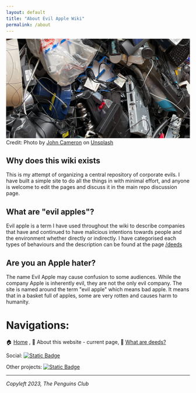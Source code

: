 ```yaml
---
layout: default
title: "About Evil Apple Wiki"
permalink: /about
---
```


![Electronic waste](/img/ewaste.jpg)
Credit: Photo by <a href="https://unsplash.com/@john_cameron?utm_content=creditCopyText&utm_medium=referral&utm_source=unsplash">John Cameron</a> on <a href="https://unsplash.com/photos/black-and-gray-computer-keyboard-on-brown-wooden-table-7zocFMzvbpc?utm_content=creditCopyText&utm_medium=referral&utm_source=unsplash">Unsplash</a>

## Why does this wiki exists

This is my attempt of organizing a central repository of corporate evils. I have built a simple site to do all the things in with minimal effort, and anyone is welcome to edit the pages and discuss it in the main repo discussion page.

## What are "evil apples"?

Evil apple is a term I have used throughout the wiki to describe companies that have and continued to have malicious intentions towards people and the environment whether directly or indirectly. I have categorised each types of behaviours and the description can be found at the page [/deeds](/deeds)

## Are you an Apple hater?

The name Evil Apple may cause confusion to some audiences. While the company Apple is inherently evil, they are not the only evil company. The site is named around the term "evil apple" which means bad apple. It means that in a basket full of apples, some are very rotten and causes harm to humanity.

# Navigations:

🏠 [Home](https://evilapple.org) , 📖 About this website - current page, 📢 [What are deeds?](/deeds)

Social: <a href="https://t.me/The_PenguinsClub">![Static Badge](https://img.shields.io/badge/Telegram-join_us-0088CC?logo=telegram&logoColor=white&link=https%3A%2F%2Ft.me%2FThe_PenguinsClub)</a>

Other projects: <a href="https://the-penguins-club.github.io/bd-blockade/">![Static Badge](https://img.shields.io/badge/The_Penguins_Club%2Fbd--blockade-black?logo=github&logoColor=white&link=https%3A%2F%2Fgithub.com%2FThe-Penguins-Club%2Fbd-blockade)</a>

---

*Copyleft 2023, The Penguins Club*

